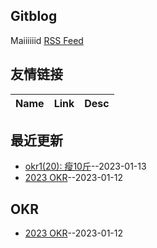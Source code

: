 ## Gitblog
Maiiiiiid
[RSS Feed](https://raw.githubusercontent.com/ParadiseWitch/gitblog/master/feed.xml)
## 友情链接
| Name | Link | Desc | 
 | ---- | ---- | ---- |
## 最近更新
- [okr1(20): 瘦10斤](https://github.com/ParadiseWitch/gitblog/issues/2)--2023-01-13
- [2023 OKR](https://github.com/ParadiseWitch/gitblog/issues/1)--2023-01-12
## OKR
- [2023 OKR](https://github.com/ParadiseWitch/gitblog/issues/1)--2023-01-12
